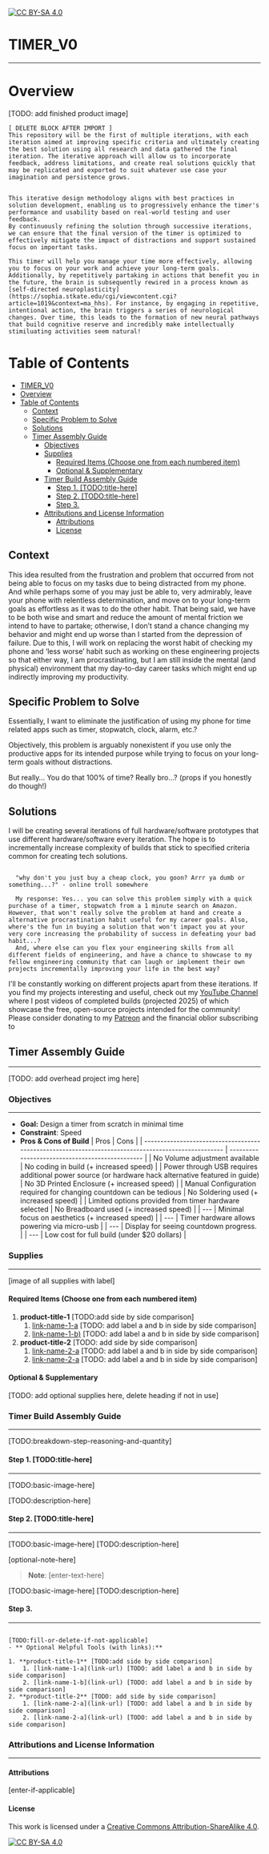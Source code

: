
[![CC BY-SA 4.0][cc-by-sa-shield]][cc-by-sa]

# TIMER_V0

-------------------

# Overview

[TODO: add finished product image]


``` 
[ DELETE BLOCK AFTER IMPORT ]
This repository will be the first of multiple iterations, with each iteration aimed at improving specific criteria and ultimately creating the best solution using all research and data gathered the final iteration. The iterative approach will allow us to incorporate feedback, address limitations, and create real solutions quickly that may be replicated and exported to suit whatever use case your imagination and persistence grows.
 
 
This iterative design methodology aligns with best practices in solution development, enabling us to progressively enhance the timer's performance and usability based on real-world testing and user feedback.
By continuously refining the solution through successive iterations, we can ensure that the final version of the timer is optimized to effectively mitigate the impact of distractions and support sustained focus on important tasks. 

This timer will help you manage your time more effectively, allowing you to focus on your work and achieve your long-term goals. Additionally, by repetitively partaking in actions that benefit you in the future, the brain is subsequently rewired in a process known as [self-directed neuroplasticity](https://sophia.stkate.edu/cgi/viewcontent.cgi?article=1019&context=ma_hhs). For instance, by engaging in repetitive, intentional action, the brain triggers a series of neurological changes. Over time, this leads to the formation of new neural pathways that build cognitive reserve and incredibly make intellectually stimiluating activities seem natural! 

```


# Table of Contents

- [TIMER\_V0](#timer_v0)
- [Overview](#overview)
- [Table of Contents](#table-of-contents)
  - [Context](#context)
  - [Specific Problem to Solve](#specific-problem-to-solve)
  - [Solutions](#solutions)
  - [Timer Assembly Guide](#timer-assembly-guide)
    - [Objectives](#objectives)
    - [Supplies](#supplies)
      - [Required Items (Choose one from each numbered item)](#required-items-choose-one-from-each-numbered-item)
      - [Optional \& Supplementary](#optional--supplementary)
    - [Timer Build Assembly Guide](#timer-build-assembly-guide)
      - [Step 1. \[TODO:title-here\]](#step-1-todotitle-here)
      - [Step 2. \[TODO:title-here\]](#step-2-todotitle-here)
      - [Step 3.](#step-3)
    - [Attributions and License Information](#attributions-and-license-information)
      - [Attributions](#attributions)
      - [License](#license)

## Context

This idea resulted from the frustration and problem that occurred from not being able to focus on my tasks due to being distracted from my phone. And while perhaps some of you may just be able to, very admirably, leave your phone with relentless determination, and move on to your long-term goals as effortless as it was to do the other habit.
That being said, we have to be both wise and smart and reduce the amount of mental friction we intend to have to partake; otherwise, I don’t stand a chance changing my behavior and might end up worse than I started from the depression of failure. Due to this, I will work on replacing the worst habit of checking my phone and ‘less worse’ habit such as working on these engineering projects so that either way, I am procrastinating, but I am still inside the mental (and physical) environment that my day-to-day career tasks which might end up indirectly improving my productivity.

## Specific Problem to Solve

Essentially, I want to eliminate the justification of using my phone for time related apps such as timer, stopwatch, clock, alarm, etc.?

Objectively, this problem is arguably nonexistent if you use only the productive apps for its intended purpose while trying to focus on your long-term goals without distractions.

But really… You do that 100% of time? Really bro...? (props if you honestly do though!)

## Solutions

I will be creating several iterations of full hardware/software prototypes that use different hardware/software every iteration. The hope is to incrementally increase complexity of builds that stick to specified criteria common for creating tech solutions.

```

  "why don't you just buy a cheap clock, you goon? Arrr ya dumb or something...?" - online troll somewhere

  My response: Yes... you can solve this problem simply with a quick purchase of a timer, stopwatch from a 1 minute search on Amazon. However, that won't really solve the problem at hand and create a alternative procrastination habit useful for my career goals. Also, where's the fun in buying a solution that won't impact you at your very core increasing the probability of success in defeating your bad habit...? 
  And, where else can you flex your engineering skills from all different fields of engineering, and have a chance to showcase to my fellow engineering community that can laugh or implement their own projects incrementally improving your life in the best way? 

```

 I'll be constantly working on different projects apart from these iterations. If you find my projects interesting and useful, check out my [YouTube Channel]() where I post videos of completed builds (projected 2025) of which showcase the free, open-source projects intended for the community! Please consider donating to my [Patreon](patreon.com/MrMikeyMarks) and  the financial oblior subscribing to 



## Timer Assembly Guide

-------------------
[TODO: add overhead project img here]


### Objectives

-------------------

- **Goal:** Design a timer from scratch in minimal time
- **Constraint**: Speed
- **Pros & Cons of Build**
| Pros                                                                                                | Cons                                            |
| --------------------------------------------------------------------------------------------------- | ----------------------------------------------- |
| No Volume adjustment available                                                                      | No coding in build (+ increased speed)          |
| Power through USB requires additional power source (or hardware hack alternative featured in guide) | No 3D Printed Enclosure (+ increased speed)     |
| Manual Configuration required for changing countdown can be tedious                                 | No Soldering used (+ increased speed)           |
| Limited options provided from timer hardware selected                                               | No Breadboard used (+ increased speed)          |
| ---                                                                                                 | Minimal focus on aesthetics (+ increased speed) |
| ---                                                                                                 | Timer hardware allows powering via micro-usb    |
| ---                                                                                                 | Display for seeing countdown progress.          |
| ---                                                                                                 | Low cost for full build (under $20 dollars)     |

### Supplies

-------------------
[image of all supplies with label]



#### Required Items (Choose one from each numbered item)

1. **product-title-1** [TODO:add side by side comparison]
    1. [link-name-1-a](link-url) [TODO: add label a and b in side by side comparison]
    2. [link-name-1-b)](link-url) [TODO: add label a and b in side by side comparison]
2. **product-title-2** [TODO: add side by side comparison]
    1. [link-name-2-a](link-url) [TODO: add label a and b in side by side comparison]
    2. [link-name-2-a](link-url) [TODO: add label a and b in side by side comparison]


#### Optional & Supplementary

[TODO: add optional supplies here, delete heading if not in use]

### Timer Build Assembly Guide

-------------------

[TODO:breakdown-step-reasoning-and-quantity]

#### Step 1. [TODO:title-here]

-------------------

[TODO:basic-image-here]

[TODO:description-here]

#### Step 2. [TODO:title-here]

-------------------

[TODO:basic-image-here]
[TODO:description-here]


[optional-note-here]

> **Note**: [enter-text-here]
>

[TODO:basic-image-here]
[TODO:description-here]
 

#### Step 3. 

-------------------

```

[TODO:fill-or-delete-if-not-applicable]
- ** Optional Helpful Tools (with links):**

1. **product-title-1** [TODO:add side by side comparison]
    1. [link-name-1-a](link-url) [TODO: add label a and b in side by side comparison]
    2. [link-name-1-b](link-url) [TODO: add label a and b in side by side comparison]
2. **product-title-2** [TODO: add side by side comparison]
    1. [link-name-2-a](link-url) [TODO: add label a and b in side by side comparison]
    2. [link-name-2-a](link-url) [TODO: add label a and b in side by side comparison]

```

### Attributions and License Information

-------------------

#### Attributions

[enter-if-applicable]

#### License

This work is licensed under a
[Creative Commons Attribution-ShareAlike 4.0][cc-by-sa].

[![CC BY-SA 4.0][cc-by-sa-image]][cc-by-sa]

[cc-by-sa]: http://creativecommons.org/licenses/by-sa/4.0/
[cc-by-sa-image]: https://licensebuttons.net/l/by-sa/4.0/88x31.png
[cc-by-sa-shield]: https://img.shields.io/badge/License-CC%20BY--SA%204.0-lightgrey.svg
